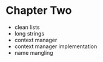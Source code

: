 <!-- bg=white fg=black -->
# Chapter Two

- clean lists
- long strings
- context manager
- context manager implementation
- name mangling
